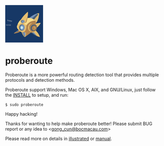 <img src="probe.png" height="120px"/>

proberoute
==========

Proberoute is a more powerful routing detection tool that provides
multiple protocols and detection methods.

Proberoute support Windows, Mac OS X, AIX, and GNU/Linux, just follow
the [INSTALL](INSTALL) to setup, and run:

	$ sudo proberoute
	
Happy hacking!

Thanks for wanting to help make proberoute better! Please
submit BUG report or any idea to &lt;gong_cun@bocmacau.com&gt;

Please read more on details in [illustrated](proberoute.pdf)
or [manual](proberoute_man.pdf).
